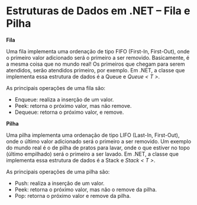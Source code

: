 # Estruturas de Dados em .NET – Fila e Pilha

**Fila**

Uma fila implementa uma ordenação de tipo FIFO (First-In, First-Out), onde o primeiro valor adicionado será o primeiro a ser removido. Basicamente, é a mesma coisa que no mundo real! Os primeiros que chegam para serem atendidos, serão atendidos primeiro, por exemplo. Em .NET, a classe que implementa essa estrutura de dados é a Queue e *Queue < T >*.

As principais operações de uma fila são:

* Enqueue: realiza a inserção de um valor.
* Peek: retorna o próximo valor, mas não remove.
* Dequeue: retorna o próximo valor, e remove.

**Pilha**

Uma pilha implementa uma ordenação de tipo LIFO (Last-In, First-Out), onde o último valor adicionado será o primeiro a ser removido. Um exemplo do mundo real é o de pilha de pratos para lavar, onde o que estiver no topo (último empilhado) será o primeiro a ser lavado. Em .NET, a classe que implementa essa estrutura de dados é a Stack e *Stack < T >*.

As principais operações de uma pilha são:

* Push: realiza a inserção de um valor.
* Peek: retorna o próximo valor, mas não o remove da pilha.
* Pop: retorna o próximo valor e remove da pilha.
